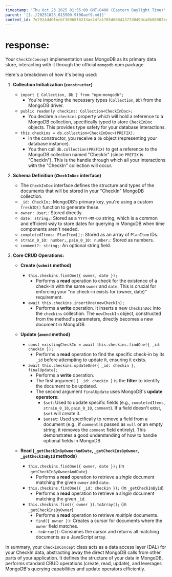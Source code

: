 ```yaml
---
timestamp: 'Thu Oct 23 2025 01:55:00 GMT-0400 (Eastern Daylight Time)'
parent: '[[../20251023_015500.9f06aef9.md]]'
content_id: 7e7924d40fecbf36968f8213ae24fa1705d66841377d040dca9b88982ec119c3
---
```


# response:

Your `CheckInConcept` implementation uses MongoDB as its primary data store, interacting with it through the official `mongodb` npm package.

Here's a breakdown of how it's being used:

1. **Collection Initialization (`constructor`)**
   * `import { Collection, Db } from "npm:mongodb";`
     * You're importing the necessary types (`Collection`, `Db`) from the MongoDB driver.
   * `public readonly checkins: Collection<CheckInDoc>;`
     * You declare a `checkins` property which will hold a reference to a MongoDB collection, specifically typed to store `CheckInDoc` objects. This provides type safety for your database interactions.
   * `this.checkins = db.collection<CheckInDoc>(PREFIX);`
     * In the constructor, you receive a `Db` object (representing your database instance).
     * You then call `db.collection(PREFIX)` to get a reference to the MongoDB collection named "CheckIn" (since `PREFIX` is "CheckIn"). This is the handle through which all your interactions with the "CheckIn" collection will occur.

2. **Schema Definition (`CheckInDoc` interface)**
   * The `CheckInDoc` interface defines the structure and types of the documents that will be stored in your "CheckIn" MongoDB collection.
   * `_id: CheckIn;`: MongoDB's primary key, you're using a custom `freshID()` function to generate these.
   * `owner: User;`: Stored directly.
   * `date: string;`: Stored as a `YYYY-MM-DD` string, which is a common and efficient way to store dates for querying in MongoDB when time components aren't needed.
   * `completedItems: PlanItem[];`: Stored as an array of `PlanItem` IDs.
   * `strain_0_10: number;`, `pain_0_10: number;`: Stored as numbers.
   * `comment?: string;`: An optional string field.

3. **Core CRUD Operations:**

   * **Create (`submit` method)**
     * `this.checkins.findOne({ owner, date });`
       * Performs a **read** operation to check for the existence of a check-in with the same `owner` and `date`. This is crucial for enforcing your "no check-in exists for (owner, date)" requirement.
     * `await this.checkins.insertOne(newCheckIn);`
       * Performs a **write** operation. It inserts a new `CheckInDoc` into the `checkins` collection. The `newCheckIn` object, constructed from the method's parameters, directly becomes a new document in MongoDB.

   * **Update (`amend` method)**
     * `const existingCheckIn = await this.checkins.findOne({ _id: checkin });`
       * Performs a **read** operation to find the specific check-in by its `_id` before attempting to update it, ensuring it exists.
     * `await this.checkins.updateOne({ _id: checkin }, finalUpdate);`
       * Performs a **write** operation.
       * The first argument `{ _id: checkin }` is the **filter** to identify the document to be updated.
       * The second argument `finalUpdate` uses MongoDB's **update operators**:
         * `$set`: Used to update specific fields (e.g., `completedItems`, `strain_0_10`, `pain_0_10`, `comment`). If a field doesn't exist, `$set` will create it.
         * `$unset`: Used specifically to remove a field from a document (e.g., if `comment` is passed as `null` or an empty string, it removes the `comment` field entirely). This demonstrates a good understanding of how to handle optional fields in MongoDB.

   * **Read (`_getCheckInByOwnerAndDate`, `_getCheckInsByOwner`, `_getCheckInById` methods)**
     * `this.checkins.findOne({ owner, date });` (in `_getCheckInByOwnerAndDate`)
       * Performs a **read** operation to retrieve a *single* document matching the given `owner` and `date`.
     * `this.checkins.findOne({ _id: checkin });` (in `_getCheckInById`)
       * Performs a **read** operation to retrieve a *single* document matching the given `_id`.
     * `this.checkins.find({ owner }).toArray();` (in `_getCheckInsByOwner`)
       * Performs a **read** operation to retrieve *multiple* documents.
       * `find({ owner })`: Creates a cursor for documents where the `owner` field matches.
       * `.toArray()`: Consumes the cursor and returns all matching documents as a JavaScript array.

In summary, your `CheckInConcept` class acts as a data access layer (DAL) for your CheckIn data, abstracting away the direct MongoDB calls from other parts of your application. It defines the structure of your data in MongoDB, performs standard CRUD operations (create, read, update), and leverages MongoDB's querying capabilities and update operators efficiently.
